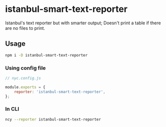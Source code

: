 # istanbul-smart-text-reporter

Istanbul's text reporter but with smarter output; Doesn't print a table if there are no files to print.

## Usage

```bash
npm i -D istanbul-smart-text-reporter
```

### Using config file

```javascript
// nyc.config.js

module.exports = {
    reporter: 'istanbul-smart-text-reporter',
};
```

### In CLI

```bash
ncy --reporter istanbul-smart-text-reporter
```
